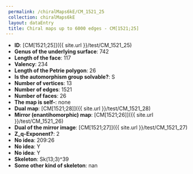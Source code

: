 ```yaml
--- 
 permalink: /chiralMaps6kE/CM_1521_25 
 collection: chiralMaps6kE
 layout: dataEntry
 title: Chiral maps up to 6000 edges - CM[1521;25]
---
```


- **ID**: [CM[1521;25]]({{ site.url }}/test/CM_1521_25)
- **Genus of the underlying surface**: 742
- **Length of the face**: 117
- **Valency**: 234
- **Length of the Petrie polygon**: 26
- **Is the automorphism group solvable?**: S
- **Number of vertices**: 13
- **Number of edges**: 1521
- **Number of faces**: 26
- **The map is self-**: none
- **Dual map**: [CM[1521;28]]({{ site.url }}/test/CM_1521_28)
- **Mirror (enantihomorphic) map**: [CM[1521;26]]({{ site.url }}/test/CM_1521_26)
- **Dual of the mirror image**: [CM[1521;27]]({{ site.url }}/test/CM_1521_27)
- **Z_q-Exponent?**: 2
- **No idea**:  209:26
- **No idea**: Y
- **No idea**: Y
- **Skeleton**: Sk(13;3)^39
- **Some other kind of skeleton**: nan
